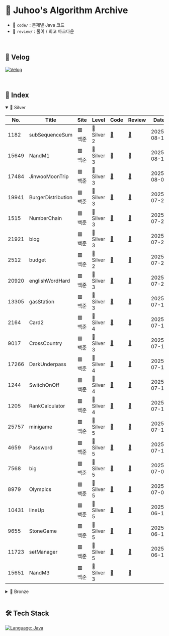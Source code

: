 # 🧠 Juhoo's Algorithm Archive

- 📂 `code/` : 문제별 Java 코드
- 📂 `review/` : 풀이 / 회고 마크다운

</br>

## 📎 Velog
[![Velog](https://img.shields.io/badge/Velog-Bluewave-20c997?style=for-the-badge&logo=velog&logoColor=white)](https://velog.io/@bluemango0312/posts)

</br>

## 🧾 Index

<details open>
<summary>🩶 Silver</summary>


| No. | Title | Site | Level | Code | Review | Date |
|-----|-------|------|-------|------|--------|------|
| 1182 | subSequenceSum | 🟥 백준 | 🩶 Silver 2 | [📄](code/B_S2_1182_subSequenceSum.java) | [📝](review/B_S2_1182_subSequenceSum.md) | 2025-08-11 |
| 15649 | NandM1 | 🟥 백준 | 🩶 Silver 3 | [📄](code/B_S3_15649_NandM1.java) | [📝](review/B_S3_15649_NandM1.md) | 2025-08-10 |
| 17484 | JinwooMoonTrip | 🟥 백준 | 🩶 Silver 3 | [📄](code/B_S3_17484_JinwooMoonTrip.java) | [📝](review/B_S3_17484_JinwooMoonTrip.md) | 2025-08-07 |
| 19941 | BurgerDistribution | 🟥 백준 | 🩶 Silver 3 | [📄](code/B_S3_19941_BurgerDistribution.java) | [📝](review/B_S3_19941_BurgerDistribution.md) | 2025-07-27 |
| 1515 | NumberChain | 🟥 백준 | 🩶 Silver 3 | [📄](code/B_S3_1515_NumberChain.java) | [📝](review/B_S3_1515_NumberChain.md) | 2025-07-25 |
| 21921 | blog | 🟥 백준 | 🩶 Silver 3 | [📄](code/B_S3_21921_blog.java) | [📝](review/B_S3_21921_blog.md) | 2025-07-24 |
| 2512 | budget | 🟥 백준 | 🩶 Silver 2 | [📄](code/B_S2_2512_budget.java) | [📝](review/B_S2_2512_budget.md) | 2025-07-23 |
| 20920 | englishWordHard | 🟥 백준 | 🩶 Silver 3 | [📄](code/B_S3_20920_englishWordHard.java) | [📝](review/B_S3_20920_englishWordHard.md) | 2025-07-22 |
| 13305 | gasStation | 🟥 백준 | 🩶 Silver 3 | [📄](code/B_S3_13305_gasStation.java) | [📝](review/B_S3_13305_gasStation.md) | 2025-07-19 |
| 2164 | Card2 | 🟥 백준 | 🩶 Silver 4 | [📄](code/B_S4_2164_Card2.java) | [📝](review/B_S4_2164_Card2.md) | 2025-07-18 |
| 9017 | CrossCountry | 🟥 백준 | 🩶 Silver 3 | [📄](code/B_S3_9017_CrossCountry.java) | [📝](review/B_S3_9017_CrossCountry.md) | 2025-07-17 |
| 17266 | DarkUnderpass | 🟥 백준 | 🩶 Silver 4 | [📄](code/B_S4_17266_DarkUnderpass.java) | [📝](review/B_S4_17266_DarkUnderpass.md) | 2025-07-17 |
| 1244 | SwitchOnOff | 🟥 백준 | 🩶 Silver 4 | [📄](code/B_S4_1244_SwitchOnOff.java) | [📝](review/B_S4_1244_SwitchOnOff.md) | 2025-07-15 |
| 1205 | RankCalculator | 🟥 백준 | 🩶 Silver 4 | [📄](code/B_S4_1205_RankCalculator.java) | [📝](review/B_S4_1205_RankCalculator.md) | 2025-07-15 |
| 25757 | minigame | 🟥 백준 | 🩶 Silver 5 | [📄](code/B_S5_25757_minigame.java) | [📝](review/B_S5_25757_minigame.md) | 2025-07-11 |
| 4659 | Password | 🟥 백준 | 🩶 Silver 5 | [📄](code/B_S5_4659_Password.java) | [📝](review/B_S5_4659_Password.md) | 2025-07-10 |
| 7568 | big | 🟥 백준 | 🩶 Silver 5 | [📄](code/B_S5_7568_big.java) | [📝](review/B_S5_7568_big.md) | 2025-07-09 |
| 8979 | Olympics | 🟥 백준 | 🩶 Silver 5 | [📄](code/B_S5_8979_Olympics.java) | [📝](review/B_S5_8979_Olympics.md) | 2025-07-02 |
| 10431 | lineUp | 🟥 백준 | 🩶 Silver 5 | [📄](code/B_S5_10431_lineUp.java) | [📝](review/B_S5_10431_lineUp.md) | 2025-06-18 |
| 9655 | StoneGame | 🟥 백준 | 🩶 Silver 5 | [📄](code/B_S5_9655_StoneGame.java) | [📝](review/B_S5_9655_StoneGame.md) | 2025-06-16 |
| 11723 | setManager | 🟥 백준 | 🩶 Silver 5 | [📄](code/B_S5_11723_setManager.java) | [📝](review/B_S5_11723_setManager.md) | 2025-06-13 |
| 15651 | NandM3 | 🟥 백준 | 🩶 Silver 3 | [📄](code/B_S3_15651_NandM3.java) | [📝](review/B_S3_15651_NandM3.md) |  |
</details>

<details>
<summary>🤎 Bronze</summary>


| No. | Title | Site | Level | Code | Review | Date |
|-----|-------|------|-------|------|--------|------|
| 10872 | factorial | 🟥 백준 | 🤎 Bronze 3 | [📄](code/B_B3_10872_factorial.java) | [📝](review/B_B3_10872_factorial.md) | 2025-08-08 |
| 20125 | cookie | 🟥 백준 | 🤎 Bronze 4 | [📄](code/B_B4_20125_cookie.java) | [📝](review/B_B4_20125_cookie.md) | 2025-07-13 |
| 2816 | digital_tv | 🟥 백준 | 🤎 Bronze 1 | [📄](code/B_B1_2816_digital_tv.java) | [📝](review/B_B1_2816_digital_tv.md) | 2025-06-13 |
| 1157 | WordStudy | 🟥 백준 | 🤎 Bronze 1 | [📄](code/B_B1_1157_WordStudy.java) | [📝](review/B_B1_1157_WordStudy.md) | 2025-06-11 |
| 5073 | trianglecheck | 🟥 백준 | 🤎 Bronze 3 | [📄](code/B_B3_5073_trianglecheck.java) | [📝](review/B_B3_5073_trianglecheck.md) | 2025-06-10 |
| 23971 | ZOAC | 🟥 백준 | 🤎 Bronze 3 | [📄](code/B_B3_23971_ZOAC.java) | [📝](review/B_B3_23971_ZOAC.md) | 2025-06-10 |
| 2292 | Honeycomb | 🟥 백준 | 🤎 Bronze 2 | [📄](code/B_B2_2292_Honeycomb.java) | [📝](review/B_B2_2292_Honeycomb.md) | 2025-06-10 |
</details>


</br>

## 🛠 Tech Stack

[![Language: Java](https://img.shields.io/badge/Language-Java-007396?style=for-the-badge&logo=openjdk&logoColor=white)](https://www.java.com/)
